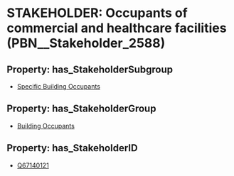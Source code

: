 # STAKEHOLDER: __Occupants of commercial and healthcare facilities__ (PBN__Stakeholder_2588)

## Property: has_StakeholderSubgroup

* [Specific Building Occupants](PBN__StakeholderSubgroup_68)

## Property: has_StakeholderGroup

* [Building Occupants](PBN__StakeholderGroup_11)

## Property: has_StakeholderID

* [Q67140121](Q67140121)

